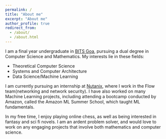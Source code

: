 ```yaml
---
permalink: /
title: "About me"
excerpt: "About me"
author_profile: true
redirect_from: 
  - /about/
  - /about.html
---
```


I am a final year undergraduate in [BITS Goa](https://www.bits-pilani.ac.in/goa/), pursuing a dual degree in Computer Science and Mathematics. My interests lie in these fields:

- Theoretical Computer Science
- Systems and Computer Architecture
- Data Science/Machine Learning

I am currently pursuing an internship at [Nutanix](https://www.nutanix.com/), where I work in the Flow team(networking and network security). I have also worked on many Machine Learning projects, including attending a bootcamp conducted by Amazon, called the Amazon ML Summer School, which taught ML fundamentals.

In my free time, I enjoy playing online chess, as well as being interested in fantasy and sci fi novels. I am an ardent problem solver, and would love to work on any engaging projects that involve both mathematics and computer science.
